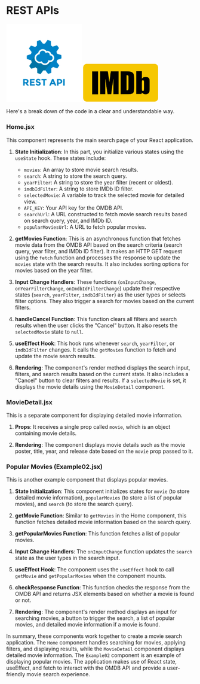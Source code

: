 # REST APIs

<!-- <img src="/src/assets/image-1.png" width="40%" alt="logo"/> -->
<img src="/src/assets/image.png" width="40%" alt="logo"/>
<img src="/src/assets/imdb.png" width="40%" alt="imdblogo"/>
<!-- <img src="/src/assets/imdb01.png" width="40%" alt="imdblogo"/> -->

Here's a break down of the code in a clear and understandable way.

### Home.jsx

This component represents the main search page of your React application.

1. **State Initialization**: In this part, you initialize various states using the `useState` hook. These states include:
   - `movies`: An array to store movie search results.
   - `search`: A string to store the search query.
   - `yearFilter`: A string to store the year filter (recent or oldest).
   - `imdbIdFilter`: A string to store IMDb ID filter.
   - `selectedMovie`: A variable to track the selected movie for detailed view.
   - `API_KEY`: Your API key for the OMDB API.
   - `searchUrl`: A URL constructed to fetch movie search results based on search query, year, and IMDb ID.
   - `popularMoviesUrl`: A URL to fetch popular movies.

2. **getMovies Function**: This is an asynchronous function that fetches movie data from the OMDB API based on the search criteria (search query, year filter, and IMDb ID filter). It makes an HTTP GET request using the `fetch` function and processes the response to update the `movies` state with the search results. It also includes sorting options for movies based on the year filter.

3. **Input Change Handlers**: These functions (`onInputChange`, `onYearFilterChange`, `onImdbIdFilterChange`) update their respective states (`search`, `yearFilter`, `imdbIdFilter`) as the user types or selects filter options. They also trigger a search for movies based on the current filters.

4. **handleCancel Function**: This function clears all filters and search results when the user clicks the "Cancel" button. It also resets the `selectedMovie` state to `null`.

5. **useEffect Hook**: This hook runs whenever `search`, `yearFilter`, or `imdbIdFilter` changes. It calls the `getMovies` function to fetch and update the movie search results.

6. **Rendering**: The component's render method displays the search input, filters, and search results based on the current state. It also includes a "Cancel" button to clear filters and results. If a `selectedMovie` is set, it displays the movie details using the `MovieDetail` component.

### MovieDetail.jsx

This is a separate component for displaying detailed movie information.

1. **Props**: It receives a single prop called `movie`, which is an object containing movie details.

2. **Rendering**: The component displays movie details such as the movie poster, title, year, and release date based on the `movie` prop passed to it.

### Popular Movies (Example02.jsx)

This is another example component that displays popular movies.

1. **State Initialization**: This component initializes states for `movie` (to store detailed movie information), `popularMovies` (to store a list of popular movies), and `search` (to store the search query).

2. **getMovie Function**: Similar to `getMovies` in the Home component, this function fetches detailed movie information based on the search query.

3. **getPopularMovies Function**: This function fetches a list of popular movies.

4. **Input Change Handlers**: The `onInputChange` function updates the `search` state as the user types in the search input.

5. **useEffect Hook**: The component uses the `useEffect` hook to call `getMovie` and `getPopularMovies` when the component mounts.

6. **checkResponse Function**: This function checks the response from the OMDB API and returns JSX elements based on whether a movie is found or not.

7. **Rendering**: The component's render method displays an input for searching movies, a button to trigger the search, a list of popular movies, and detailed movie information if a movie is found.

In summary, these components work together to create a movie search application. The `Home` component handles searching for movies, applying filters, and displaying results, while the `MovieDetail` component displays detailed movie information. The `Example02` component is an example of displaying popular movies. The application makes use of React state, useEffect, and fetch to interact with the OMDB API and provide a user-friendly movie search experience.
